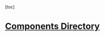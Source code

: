 [toc]

# [Components Directory](https://nuxt.com/docs/guide/directory-structure/components#components-directory)



